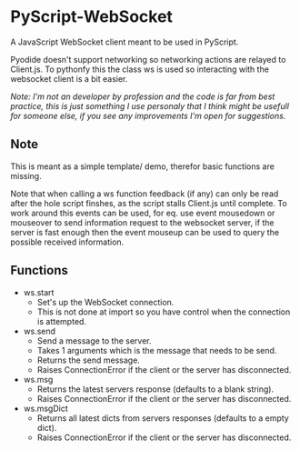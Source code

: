 # PyScript-WebSocket

A JavaScript WebSocket client meant to be used in PyScript.

Pyodide doesn't support networking so networking actions are relayed to Client.js.
To pythonfy this the class ws is used so interacting with the websocket client is a bit easier.

_Note: I'm not an developer by profession and the code is far from best practice, this is just something I use personaly that I think might be usefull for someone else, if you see any improvements I'm open for suggestions._

## Note

This is meant as a simple template/ demo, therefor basic functions are missing.

Note that when calling a ws function feedback (if any) can only be read after the hole script finshes, as the script stalls Client.js until complete.
To work around this events can be used, for eq. use event mousedown or mouseover to send information request to the websocket server, if the server is fast enough then the event mouseup can be used to query the possible received information.

## Functions

* ws.start
  * Set's up the WebSocket connection.
  * This is not done at import so you have control when the connection is attempted.
* ws.send
  * Send a message to the server.
  * Takes 1 arguments which is the message that needs to be send.
  * Returns the send message.
  * Raises ConnectionError if the client or the server has disconnected.
* ws.msg
  * Returns the latest servers response (defaults to a blank string).
  * Raises ConnectionError if the client or the server has disconnected.
* ws.msgDict
  * Returns all latest dicts from servers responses (defaults to a empty dict).
  * Raises ConnectionError if the client or the server has disconnected.
